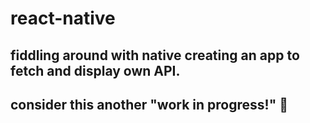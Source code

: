 # react-native

## fiddling around with native creating an app to fetch and display own API.

## consider this another "work in progress!" 🥴
